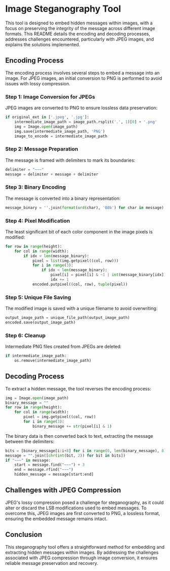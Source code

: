 # Image Steganography Tool

This tool is designed to embed hidden messages within images, with a focus on preserving the integrity of the message across different image formats. This README details the encoding and decoding processes, addresses challenges encountered, particularly with JPEG images, and explains the solutions implemented.

## Encoding Process

The encoding process involves several steps to embed a message into an image. For JPEG images, an initial conversion to PNG is performed to avoid issues with lossy compression.

### Step 1: Image Conversion for JPEGs

JPEG images are converted to PNG to ensure lossless data preservation:

```python
if original_ext in ['.jpeg', '.jpg']:
    intermediate_image_path = image_path.rsplit('.', 1)[0] + '.png'
    img = Image.open(image_path)
    img.save(intermediate_image_path, 'PNG')
    image_to_encode = intermediate_image_path
```

### Step 2: Message Preparation

The message is framed with delimiters to mark its boundaries:

```python
delimiter = "~~~"
message = delimiter + message + delimiter
```

### Step 3: Binary Encoding

The message is converted into a binary representation:

```python
message_binary = ''.join(format(ord(char), '08b') for char in message)
```

### Step 4: Pixel Modification

The least significant bit of each color component in the image pixels is modified:

```python
for row in range(height):
    for col in range(width):
        if idx < len(message_binary):
            pixel = list(img.getpixel((col, row)))
            for i in range(3):
                if idx < len(message_binary):
                    pixel[i] = pixel[i] & ~1 | int(message_binary[idx])
                    idx += 1
            encoded.putpixel((col, row), tuple(pixel))
```

### Step 5: Unique File Saving

The modified image is saved with a unique filename to avoid overwriting:

```python
output_image_path = unique_file_path(output_image_path)
encoded.save(output_image_path)
```

### Step 6: Cleanup

Intermediate PNG files created from JPEGs are deleted:

```python
if intermediate_image_path:
    os.remove(intermediate_image_path)
```

## Decoding Process

To extract a hidden message, the tool reverses the encoding process:

```python
img = Image.open(image_path)
binary_message = ""
for row in range(height):
    for col in range(width):
        pixel = img.getpixel((col, row))
        for i in range(3):
            binary_message += str(pixel[i] & 1)
```

The binary data is then converted back to text, extracting the message between the delimiters:

```python
bits = [binary_message[i:i+8] for i in range(0, len(binary_message), 8)]
message = "".join([chr(int(bit, 2)) for bit in bits])
if "~~~" in message:
    start = message.find("~~~") + 3
    end = message.rfind("~~~")
    hidden_message = message[start:end]
```

## Challenges with JPEG Compression

JPEG's lossy compression posed a challenge for steganography, as it could alter or discard the LSB modifications used to embed messages. To overcome this, JPEG images are first converted to PNG, a lossless format, ensuring the embedded message remains intact.

## Conclusion

This steganography tool offers a straightforward method for embedding and extracting hidden messages within images. By addressing the challenges associated with JPEG compression through image conversion, it ensures reliable message preservation and recovery.

